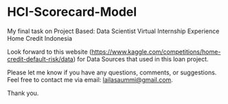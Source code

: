 # HCI-Scorecard-Model
My final task on Project Based: Data Scientist Virtual Internship Experience Home Credit Indonesia

Look forward to this website (https://www.kaggle.com/competitions/home-credit-default-risk/data) for Data Sources that used in this loan project.

Please let me know if you have any questions, comments, or suggestions. Feel free to contact me via email: lailasaummi@gmail.com.

Thank you.
